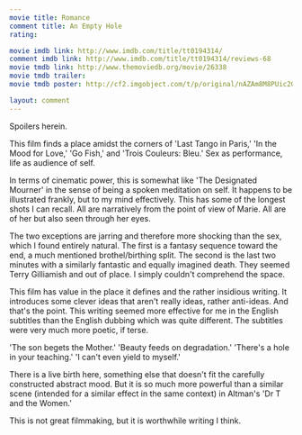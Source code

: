 ```yaml
---
movie title: Romance
comment title: An Empty Hole
rating: 

movie imdb link: http://www.imdb.com/title/tt0194314/
comment imdb link: http://www.imdb.com/title/tt0194314/reviews-68
movie tmdb link: http://www.themoviedb.org/movie/26338
movie tmdb trailer: 
movie tmdb poster: http://cf2.imgobject.com/t/p/original/nAZAm8M8PUic2GD6ZH7fTmvZe3b.jpg

layout: comment
---
```


Spoilers herein.

This film finds a place amidst the corners of 'Last Tango in Paris,' 'In the Mood for Love,' 'Go Fish,' and 'Trois Couleurs: Bleu.' Sex as performance, life as audience of self.

In terms of cinematic power, this is somewhat like 'The Designated Mourner' in the sense of being a spoken meditation on self. It happens to be illustrated frankly, but to my mind effectively. This has some of the longest shots I can recall. All are narratively from the point of view of Marie. All are of her but also seen through her eyes.

The two exceptions are jarring and therefore more shocking than the sex, which I found entirely natural. The first is a fantasy sequence toward the end, a much mentioned brothel/birthing split. The second is the last two minutes with a similarly fantastic and equally imagined death. They seemed Terry Gilliamish and out of place. I simply couldn't comprehend the space.

This film has value in the place it defines and the rather insidious writing. It introduces some clever ideas that aren't really ideas, rather anti-ideas. And that's the point. This writing seemed more effective for me in the English subtitles than the English dubbing which was quite different. The subtitles were very much more poetic, if terse.

'The son begets the Mother.' 'Beauty feeds on degradation.' 'There's a hole in your teaching.' 'I can't even yield to myself.'

There is a live birth here, something else that doesn't fit the carefully constructed abstract mood. But it is so much more powerful than a similar scene (intended for a similar effect in the same context) in Altman's 'Dr T and the Women.'

This is not great filmmaking, but it is worthwhile writing I think.